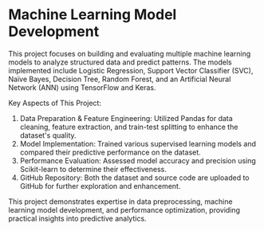 # Machine Learning Model Development
This project focuses on building and evaluating multiple machine learning models to analyze structured data and predict patterns. The models implemented include Logistic Regression, Support Vector Classifier (SVC), Naïve Bayes, Decision Tree, Random Forest, and an Artificial Neural Network (ANN) using TensorFlow and Keras.

Key Aspects of This Project:
1. Data Preparation & Feature Engineering: Utilized Pandas for data cleaning, feature extraction, and train-test splitting to enhance the dataset's quality.
2. Model Implementation: Trained various supervised learning models and compared their predictive performance on the dataset.
3. Performance Evaluation: Assessed model accuracy and precision using Scikit-learn to determine their effectiveness.
4. GitHub Repository: Both the dataset and source code are uploaded to GitHub for further exploration and enhancement.

This project demonstrates expertise in data preprocessing, machine learning model development, and performance optimization, providing practical insights into predictive analytics.
